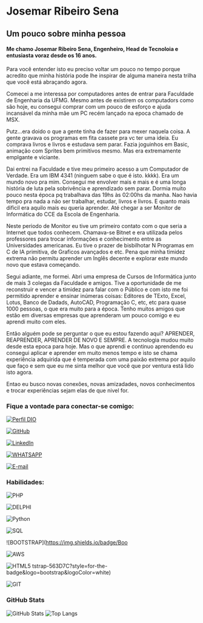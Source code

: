 # Josemar Ribeiro Sena


## Um pouco sobre minha pessoa

#### Me chamo Josemar Ribeiro Sena, Engenheiro, Head de Tecnoloia e entusiasta voraz desde os 16 anos. 
Para você entender isto eu preciso voltar um pouco no tempo porque acredito que minha história pode lhe inspirar de alguma maneira
nesta trilha que você está abraçando agora.

Comecei a me interessa por computadores antes de entrar para Faculdade de Engenharia da UFMG. Mesmo antes de existirem os computadors
como são hoje, eu consegui comprar com um pouco de esforço e ajuda incansável da minha mãe um PC recém lançado na epoca chamado de MSX.

Putz...era doido o que a gente tinha de fazer para mexer naquela coisa. A gente gravava os programas em fita cassete pra vc ter uma ideia. Eu 
comprava livros e livros e estudava sem parar. Fazia joguinhos em Basic, animação com Sprites bem primitivos mesmo. Mas era extremamente
emplgante e viciante.

Dai entrei na Faculdade e tive meu primeiro acesso a um Computador de Verdade. Era um IBM 4341 (ninguem sabe o que é isto. kkkk). 
Era um mundo novo pra mim. Consegui me envolver mais e mais e é uma longa história de luta pela sobrivência e aprendizado sem
parar. Dormia muito pouco nesta época pq trabalhava das 19hs às 02:00hs da manha. Nao havia tempo pra nada a não ser trabalhar,
estudar, livros e livros. E quanto mais dificil era aquilo mais eu queria aprender. Até chegar a ser Monitor de Informática
do CCE da Escola de Engenharia. 

Neste periodo de Monitor eu tive um primeiro contato com o que seria a Internet que todos conhecem. Chamava-se Bitnet e era utilizada
pelos professores para trocar informações e conhecimento entre as Universidades americanas. Eu tive o prazer de bisbilhotar N Programas
em C de IA primitiva, de Graficos avançados e etc. Pena que minha timidez extrema não permitu aprender um Inglês decente e 
explorar este mundo novo que estava começando. 

Segui adiante, me formei. Abri uma empresa de Cursos de Informática junto de mais 3 colegas da Faculdade e amigos. Tive a oportunidade
de me reconstruir e vencer a timidez para falar com o Público e com isto me foi permitido aprender e ensinar inúmeras coisas: Editores de TExto,
Excel, Lotus, Banco de Dadads, AutoCAD, Programação C, etc, etc para quase 1000 pessoas, o que era muito para a época. Tenho 
muitos amigos que estão em diversas empresas que aprenderam um pouco comigo e eu aprendi muito com eles.

Então alguém pode se perguntar o que eu estou fazendo aqui? APRENDER, REAPRENDER, APRENDER DE NOVO E SEMPRE. A tecnologia mudou muito
desde esta epoca para hoje. Mas o que aprendi e continuo aprendendo eu consegui aplicar e aprender em muito menos tempo e isto
se chama experiência adquirida que é temperada com uma paixão extrema por aquilo que faço e sem que eu me sinta melhor que você
que por ventura está lido isto agora.


Entao eu busco novas conexões, novas amizadades, novos conhecimentos e trocar experiências sejam elas de que nivel for.



### Fique a vontade para conectar-se comigo:
[![Perfil DIO](https://img.shields.io/badge/-Meu%20Perfil%20na%20DIO-30A3DC?style=for-the-badge)](https://web.dio.me/users/josemarsena?tab=ski)

[![GitHub](https://img.shields.io/badge/GitHub-000?style=for-the-badge&logo=github&logoColor=30A3DC)](https://github.com/josemarsena)
     
[![LinkedIn](https://img.shields.io/badge/LinkedIn-0077B5?style=for-the-badge&logo=linkedin&logoColor=white)](https://www.linkedin.com/in/josemar-sena-207130/)

[![WHATSAPP](https://img.shields.io/badge/WhatsApp-25D366?style=for-the-badge&logo=whatsapp&logoColor=white)](https://wa.me/+5531982716529)

[![E-mail](https://img.shields.io/badge/Gmail-D14836?style=for-the-badge&logo=gmail&logoColor=white)](mailto:josemarsenaz@gmail.com)


### Habilidades:
![PHP](https://img.shields.io/badge/php-3670A0?style=for-the-badge&logo=python&logoColor=ffdd54)

![DELPHI](https://img.shields.io/badge/delphi-3670A0?style=for-the-badge&logo=python&logoColor=ffdd54)

![Python](https://img.shields.io/badge/python-3670A0?style=for-the-badge&logo=python&logoColor=ffdd54)


![SQL](https://img.shields.io/badge/SQL-07405E?style=for-the-badge&logo=sql&logoColor=white)

![BOOTSTRAP](https://img.shields.io/badge/Boo

![AWS](https://img.shields.io/badge/Amazon_AWS-232F3E?style=for-the-badge&logo=amazon-aws&logoColor=white)
 
![HTML5](https://img.shields.io/badge/HTML5-E34F26?style=for-the-badge&logo=html5&logoColor=white)
tstrap-563D7C?style=for-the-badge&logo=bootstrap&logoColor=white)

![GIT](https://img.shields.io/badge/Git-E34F26?style=for-the-badge&logo=git&logoColor=white)

### GitHub Stats
![GitHub Stats](https://github-readme-stats.vercel.app/api?username=josemarsena&theme=transparent&bg_color=000&border_color=30A3DC&show_icons=true&icon_color=30A3DC&title_color=E94D5F&text_color=FFF)
![Top Langs](https://github-readme-stats-git-masterrstaa-rickstaa.vercel.app/api/top-langs/?username=josemarsena&layout=compact&bg_color=000&border_color=30A3DC&title_color=E94D5F&text_color=FFF)
